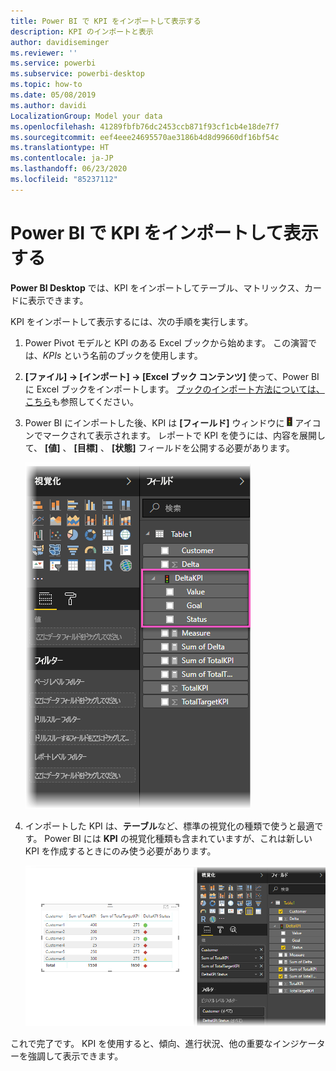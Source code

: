 ```yaml
---
title: Power BI で KPI をインポートして表示する
description: KPI のインポートと表示
author: davidiseminger
ms.reviewer: ''
ms.service: powerbi
ms.subservice: powerbi-desktop
ms.topic: how-to
ms.date: 05/08/2019
ms.author: davidi
LocalizationGroup: Model your data
ms.openlocfilehash: 41289fbfb76dc2453ccb871f93cf1cb4e18de7f7
ms.sourcegitcommit: eef4eee24695570ae3186b4d8d99660df16bf54c
ms.translationtype: HT
ms.contentlocale: ja-JP
ms.lasthandoff: 06/23/2020
ms.locfileid: "85237112"
---
```

# <a name="import-and-display-kpis-in-power-bi"></a>Power BI で KPI をインポートして表示する
**Power BI Desktop** では、KPI をインポートしてテーブル、マトリックス、カードに表示できます。

KPI をインポートして表示するには、次の手順を実行します。

1. Power Pivot モデルと KPI のある Excel ブックから始めます。 この演習では、*KPIs* という名前のブックを使用します。

1. **[ファイル] -> [インポート] -> [Excel ブック コンテンツ]** 使って、Power BI に Excel ブックをインポートします。 [ブックのインポート方法については、こちら](../connect-data/desktop-import-excel-workbooks.md)も参照してください。 

1. Power BI にインポートした後、KPI は **[フィールド]** ウィンドウに ![信号機](media/desktop-import-and-display-kpis/traffic.png) アイコンでマークされて表示されます。 レポートで KPI を使うには、内容を展開して、 **[値]** 、 **[目標]** 、 **[状態]** フィールドを公開する必要があります。

    ![](media/desktop-import-and-display-kpis/desktoppreviewfeatureon2.png)

1. インポートした KPI は、**テーブル**など、標準の視覚化の種類で使うと最適です。 Power BI には **KPI** の視覚化種類も含まれていますが、これは新しい KPI を作成するときにのみ使う必要があります。
   
    ![](media/desktop-import-and-display-kpis/desktoppreviewfeatureon3.png)

これで完了です。 KPI を使用すると、傾向、進行状況、他の重要なインジケーターを強調して表示できます。
